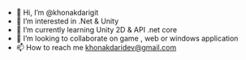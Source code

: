 - 👋 Hi, I’m @khonakdarigit
- 👀 I’m interested in .Net & Unity
- 🌱 I’m currently learning Unity 2D & API .net core
- 💞️ I’m looking to collaborate on game , web or windows application
- 📫 How to reach me khonakdaridev@gmail.com

<!---
khonakdarigit/khonakdarigit is a ✨ special ✨ repository because its `README.md` (this file) appears on your GitHub profile.
You can click the Preview link to take a look at your changes.
--->
